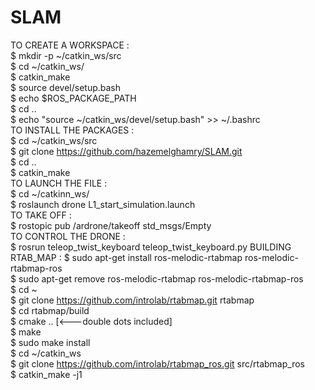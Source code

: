 # SLAM
TO CREATE A WORKSPACE : <br/>
$ mkdir -p ~/catkin_ws/src <br/>
$ cd ~/catkin_ws/ <br/>
$ catkin_make <br/>
$ source devel/setup.bash <br/>
$ echo $ROS_PACKAGE_PATH <br/>
$ cd .. <br/>
$  echo "source ~/catkin_ws/devel/setup.bash" >> ~/.bashrc <br/>
TO INSTALL THE PACKAGES : <br/>
$ cd ~/catkin_ws/src <br/>
$ git clone https://github.com/hazemelghamry/SLAM.git <br/>
$ cd .. <br/>
$ catkin_make <br/>
TO LAUNCH THE FILE : <br/>
$ cd ~/catkinn_ws/ <br/>
$ roslaunch drone L1_start_simulation.launch <br/>
TO TAKE OFF : <br/>
$ rostopic pub /ardrone/takeoff std_msgs/Empty <br/>
TO CONTROL THE DRONE : <br/>
$ rosrun teleop_twist_keyboard teleop_twist_keyboard.py
BUILDING RTAB_MAP :
$ sudo apt-get install ros-melodic-rtabmap ros-melodic-rtabmap-ros <br/>
$ sudo apt-get remove ros-melodic-rtabmap ros-melodic-rtabmap-ros <br/>
$ cd ~ <br/>
$ git clone https://github.com/introlab/rtabmap.git rtabmap <br/>
$ cd rtabmap/build <br/>
$ cmake ..  [<---double dots included] <br/>
$ make <br/>
$ sudo make install <br/>
$ cd ~/catkin_ws <br/>
$ git clone https://github.com/introlab/rtabmap_ros.git src/rtabmap_ros <br/>
$ catkin_make -j1 <br/>
